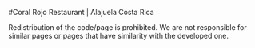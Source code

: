 #Coral Rojo Restaurant | Alajuela Costa Rica


Redistribution of the code/page is prohibited.
We are not responsible for similar pages or pages that have similarity with the developed one.
